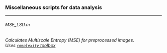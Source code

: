 ### Miscellaneous scripts for data analysis
___
###### MSE_LSD.m
_Calculates Multiscale Entropy (MSE) for preprocessed images._ <br />
_Uses  [`complexity` toolbox](http://loft-lab.org/index-5-2.html)_ <br />

